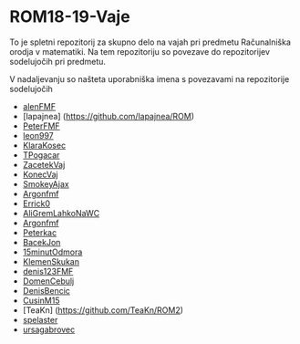 ﻿# ROM18-19-Vaje

To je spletni repozitorij za skupno delo na vajah pri predmetu Računalniška orodja v matematiki.
Na tem repozitoriju so povezave do repozitorijev sodelujočih pri predmetu.

V nadaljevanju so našteta uporabniška imena s povezavami na repozitorije sodelujočih

- [alenFMF](https://github.com/alenFMF/ROM18-19-Vaje)
- [lapajnea] (https://github.com/lapajnea/ROM)
- [PeterFMF](https://github.com/PeterFMF/ROM)
- [leon997](https://github.com/leon997/ROM)
- [KlaraKosec](https://github.com/KlaraKosec/hzt)
- [TPogacar](https://github.com/TPogacar/ROM)
- [ZacetekVaj](https://github.com/ZacetekVaj/ROM)
- [KonecVaj](https://github.com/KonecVaj/ROM)
- [SmokeyAjax](https://github.com/SmokeyAjax/ROM.git)
- [Argonfmf](https://github.com/Argonfmf/ROM)
- [Errick0](https://github.com/Errick0/ROM)
- [AliGremLahkoNaWC](https://github.com/AliGremLahkoNaWC)
- [Argonfmf](https://github.com/Argonfmf/ROM)
- [Peterkac](https://github.com/Peterkac/ROM)
- [BacekJon](https://github.com/BacekJon/ROM)
- [15minutOdmora](https://github.com/15minutOdmora/ROM)
- [KlemenSkukan](https://github.com/KlemenSkukan/ROM)
- [denis123FMF](https://github.com/denis123FMF/ROM)
- [DomenCebulj](https://github.com/CebuljDomen/ROM)
- [DenisBencic](https://github.com/DenisBencic/ROM2)
- [CusinM15](https://github.com/CusinM15/ROM1)
- [TeaKn] (https://github.com/TeaKn/ROM2)
- [spelaster](https://github.com/spelaster/ROM)
- [ursagabrovec](https://github.com/ursagabrovec/ROM1)
